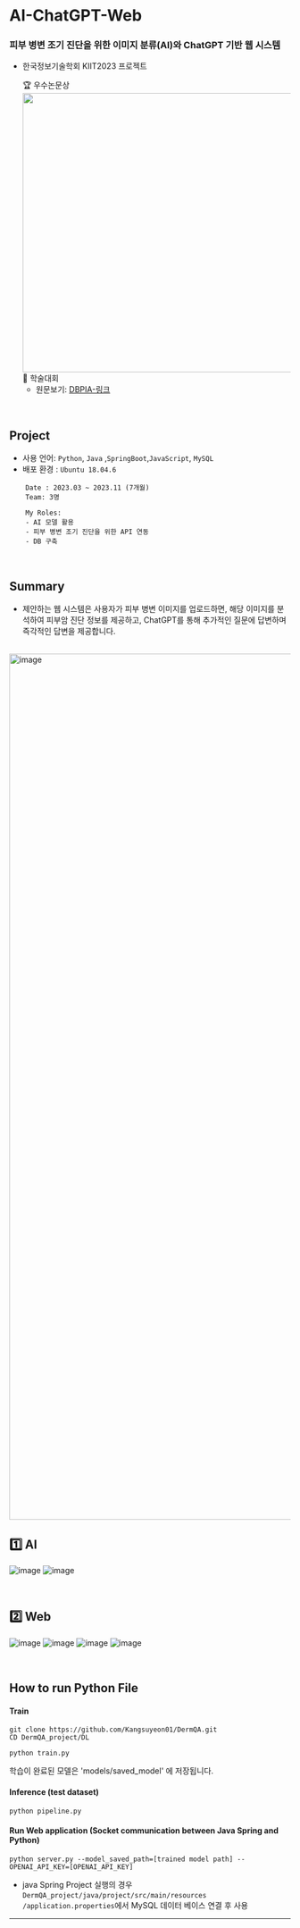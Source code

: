 # AI-ChatGPT-Web

### 피부 병변 조기 진단을 위한 이미지 분류(AI)와 ChatGPT 기반 웹 시스템

- 한국정보기술학회 KIIT2023 프로젝트

  <summary>🏆 우수논문상</summary> 
  
    <img src="https://github.com/sshnyy/AI-ChatGPT-Web/assets/99328827/2eca725b-cfcd-437b-9d53-b7011b46f10e" height="500">
  
  <summary>📃 학술대회</summary> 
  
    - 원문보기: [DBPIA-링크](https://www.dbpia.co.kr/journal/articleDetail?nodeId=NODE11652092)

  
<br>

## Project

- 사용 언어: `Python`, `Java` ,`SpringBoot`,`JavaScript`, `MySQL`
- 배포 환경 : `Ubuntu 18.04.6`

```
    Date : 2023.03 ~ 2023.11 (7개월)
    Team: 3명
    
    My Roles:
    - AI 모델 활용
    - 피부 병변 조기 진단을 위한 API 연동
    - DB 구축
```

<br>

## Summary
  
- 제안하는 웹 시스템은 사용자가 피부 병변 이미지를 업로드하면, 해당 이미지를 분석하여 피부암 진단 정보를 제공하고, ChatGPT를 통해 추가적인 질문에 답변하며 즉각적인 답변을 제공합니다.


<br>

<img width="1551" alt="image" src="https://github.com/sshnyy/AI-ChatGPT-Web/assets/99328827/77c147b6-30b3-4bad-a1ba-1f4b79711bd7">


## 1️⃣ AI

![image](https://github.com/sohyunyg/Completed_Projects/assets/99328827/3589b0eb-0632-4f84-8e81-ff977c47b49e)
![image](https://github.com/sohyunyg/Completed_Projects/assets/99328827/e18ec188-0c4d-4b23-893c-8ef8cdd70575)


<br>

## 2️⃣ Web
![image](https://github.com/sohyunyg/Completed_Projects/assets/99328827/d2e1a10b-82cd-454f-80a7-ea66124122ab)
![image](https://github.com/sohyunyg/Completed_Projects/assets/99328827/b457f25d-2474-4bc2-ab2a-ada5bde54702)
![image](https://github.com/sohyunyg/Completed_Projects/assets/99328827/7b7dffda-11ed-4c11-8f6b-4d10c62a0443)
![image](https://github.com/sohyunyg/Completed_Projects/assets/99328827/ee4e232b-3018-4a7b-b20e-07fac1672490)


<br>

## How to run Python File

#### Train
```
git clone https://github.com/Kangsuyeon01/DermQA.git
CD DermQA_project/DL
```

```
python train.py
```
학습이 완료된 모델은 'models/saved_model' 에 저장됩니다.
#### Inference (test dataset)
```
python pipeline.py
```
#### Run Web application (Socket communication between Java Spring and Python)
```
python server.py --model_saved_path=[trained model path] --OPENAI_API_KEY=[OPENAI_API_KEY]
```
* java Spring Project 실행의 경우 `DermQA_project/java/project/src/main/resources
/application.properties`에서 MySQL 데이터 베이스 연결 후 사용
--- 
